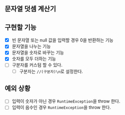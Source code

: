 ## 문자열 덧셈 계산기

## 구현할 기능

- [x] 빈 문자열 또는 null 값을 입력할 경우 0을 반환하는 기능
- [x] 문자열을 나누는 기능
- [x] 문자열을 숫자로 바꾸는 기능
- [x] 숫자를 모두 더하는 기능
- [ ] 구분자를 커스텀 할 수 있다.
    - [ ] 구분자는 `//(구분자)\n`로 설정한다.

## 예외 상황

- [ ] 입력이 숫자가 아닌 경우 `RuntimeException`을 throw 한다.
- [ ] 입력이 음수인 경우 `RuntimeException`을 throw 한다.
